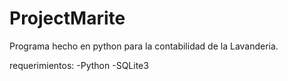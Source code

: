 # ProjectMarite
Programa hecho en python para la contabilidad de la Lavanderia.

requerimientos:
-Python
-SQLite3


